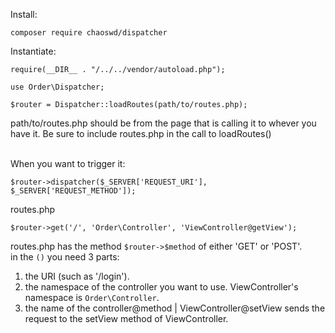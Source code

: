 Install:

```
composer require chaoswd/dispatcher
```

Instantiate:

```
require(__DIR__ . "/../../vendor/autoload.php");

use Order\Dispatcher;

$router = Dispatcher::loadRoutes(path/to/routes.php);
```

path/to/routes.php should be from the page that is calling it to whever you have it. Be sure to include routes.php in the call to loadRoutes()<br><br>

When you want to trigger it:

```
$router->dispatcher($_SERVER['REQUEST_URI'], $_SERVER['REQUEST_METHOD']);
```

routes.php

```
$router->get('/', 'Order\Controller', 'ViewController@getView');
```

routes.php has the method `$router->$method` of either 'GET' or 'POST'.<br>
in the `()` you need 3 parts:

1. the URI (such as '/login').<br>
2. the namespace of the controller you want to use. ViewController's namespace is `Order\Controller`.<br>
3. the name of the controller@method | ViewController@setView sends the request to the setView method of ViewController.<br>
